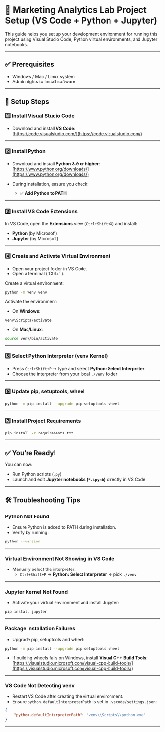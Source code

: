 # 🐍 Marketing Analytics Lab Project Setup (VS Code + Python + Jupyter)

This guide helps you set up your development environment for running this project using Visual Studio Code, Python virtual environments, and Jupyter notebooks.

---

## ✅ Prerequisites

- Windows / Mac / Linux system
- Admin rights to install software

---

## 🚀 Setup Steps

### 1️⃣ Install Visual Studio Code

- Download and install **VS Code**:  
  [https://code.visualstudio.com/](https://code.visualstudio.com/)

---

### 2️⃣ Install Python

- Download and install **Python 3.9 or higher**:  
  [https://www.python.org/downloads/](https://www.python.org/downloads/)
  
- During installation, ensure you check:
  - ✅ **Add Python to PATH**

---

### 3️⃣ Install VS Code Extensions

In VS Code, open the **Extensions** view (`Ctrl+Shift+X`) and install:

- **Python** (by Microsoft)  
- **Jupyter** (by Microsoft)

---

### 4️⃣ Create and Activate Virtual Environment

- Open your project folder in VS Code.
- Open a terminal (`Ctrl+``).

Create a virtual environment:
```bash
python -m venv venv
```

Activate the environment:

- On **Windows**:
```bash
venv\Scripts\activate
```

- On **Mac/Linux**:
```bash
source venv/bin/activate
```

---

### 5️⃣ Select Python Interpreter (venv Kernel)

- Press `Ctrl+Shift+P` → type and select **Python: Select Interpreter**
- Choose the interpreter from your local `./venv` folder

---

### 6️⃣ Update pip, setuptools, wheel

```bash
python -m pip install --upgrade pip setuptools wheel
```

---

### 7️⃣ Install Project Requirements

```bash
pip install -r requirements.txt
```

---

## ✅ You’re Ready!

You can now:
- Run Python scripts (`.py`)
- Launch and edit **Jupyter notebooks (`*.ipynb`)** directly in VS Code

---

## 🛠️ Troubleshooting Tips

### Python Not Found
- Ensure Python is added to PATH during installation.
- Verify by running:
```bash
python --version
```

---

### Virtual Environment Not Showing in VS Code
- Manually select the interpreter:
    - `Ctrl+Shift+P` → **Python: Select Interpreter** → pick `./venv`

---

### Jupyter Kernel Not Found
- Activate your virtual environment and install Jupyter:
```bash
pip install jupyter
```

---

### Package Installation Failures
- Upgrade pip, setuptools and wheel:
```bash
python -m pip install --upgrade pip setuptools wheel
```

- If building wheels fails on Windows, install **Visual C++ Build Tools**:  
  [https://visualstudio.microsoft.com/visual-cpp-build-tools/](https://visualstudio.microsoft.com/visual-cpp-build-tools/)

---

### VS Code Not Detecting venv
- Restart VS Code after creating the virtual environment.
- Ensure `python.defaultInterpreterPath` is set in `.vscode/settings.json`:
```json
{
    "python.defaultInterpreterPath": "venv\\Scripts\\python.exe"
}
```

---
